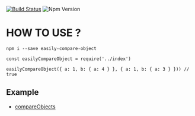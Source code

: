 [![Build Status](https://travis-ci.org/KSH-code/easily-compare-object.svg?branch=master)](https://travis-ci.org/KSH-code/easily-compare-object)
![Npm Version](https://img.shields.io/npm/v/easily-compare-object.svg?style=flat-square)
# HOW TO USE ?
```
npm i --save easily-compare-object
```
```
const easilyCompareObject = require('../index')

easilyCompareObject({ a: 1, b: { a: 4 } }, { a: 1, b: { a: 3 } })) // true
```
## Example
* [compareObjects](https://github.com/KSH-code/easily-compare-object/blob/master/test/compareObjects.test.js)